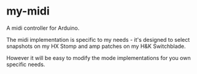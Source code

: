 # my-midi
A midi controller for Arduino.

The midi implementation is specific to my needs - it's designed to select snapshots on my HX Stomp and amp patches on my H&K Switchblade.

However it will be easy to modify the mode implementations for you own specific needs.
